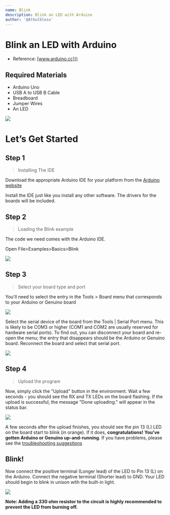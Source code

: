 ```yaml
---
name: Blink
description: Blink an LED with Arduino
author: '@Athulbless'
---
```


# Blink an LED with Arduino

- Reference: [www.arduino.cc]()

## Required Materials

- Arduino Uno
- USB A to USB B Cable
- Breadboard
- Jumper Wires
- An LED

![](https://cloud-pbeyhqa20-hack-club-bot.vercel.app/0kit.jpg)

# Let’s Get Started

## Step 1

> Installing The IDE

Download the appropriate Arduino IDE for your platform from the [Arduino website](https://www.arduino.cc/en/Main/Software)

Install the IDE just like you install any other software. The drivers for the boards will be included.

## Step 2

> Loading the Blink example

The code we need comes with the Arduino IDE.

Open File>Examples>Basics>Blink

![](https://cloud-pbeyhqa20-hack-club-bot.vercel.app/3uno_load_blink.jpg)

## Step 3

> Select your board type and port

You'll need to select the entry in the Tools > Board menu that corresponds to your Arduino or Genuino board

![](https://cloud-pbeyhqa20-hack-club-bot.vercel.app/2uno_boardtype.jpg)

Select the serial device of the board from the Tools | Serial Port menu. This is likely to be COM3 or higher (COM1 and COM2 are usually reserved for hardware serial ports). To find out, you can disconnect your board and re-open the menu; the entry that disappears should be the Arduino or Genuino board. Reconnect the board and select that serial port.

![](https://cloud-pbeyhqa20-hack-club-bot.vercel.app/4uno_port.jpg)

## Step 4

> Upload the program

Now, simply click the "Upload" button in the environment. Wait a few seconds - you should see the RX and TX LEDs on the board flashing. If the upload is successful, the message "Done uploading." will appear in the status bar.

![](https://cloud-pbeyhqa20-hack-club-bot.vercel.app/5uno_upload.png)

A few seconds after the upload finishes, you should see the pin 13 (L) LED on the board start to blink (in orange). If it does, **congratulations!** **You've gotten Arduino or Genuino up-and-running**. If you have problems, please see the [troubleshooting suggestions](https://www.arduino.cc/en/Guide/Troubleshooting)

## Blink!

Now connect the positive terminal (Longer lead) of the LED to Pin 13 (L) on the Arduino. Connect the negative terminal (Shorter lead) to GND. Your LED should begin to blink in unison with the built-in light.

![](https://cloud-pbeyhqa20-hack-club-bot.vercel.app/1title.gif)

**Note: Adding a 330 ohm resistor to the circuit is highly recommended to prevent the LED from burning off.**
